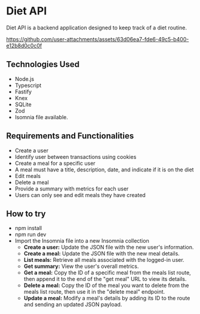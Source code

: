 # Diet API
Diet API is a backend application designed to keep track of a diet routine.



https://github.com/user-attachments/assets/63d06ea7-fde6-49c5-b400-e12b8d0c0c0f



## Technologies Used
- Node.js
- Typescript
- Fastify
- Knex
- SQLite
- Zod
- Isomnia file available.

## Requirements and Functionalities
- Create a user
- Identify user between transactions using cookies
- Create a meal for a specific user
- A meal must have a title, description, date, and indicate if it is on the diet
- Edit meals
- Delete a meal
- Provide a summary with metrics for each user
- Users can only see and edit meals they have created

## How to try
- npm install
- npm run dev
- Import the Insomnia file into a new Insomnia collection
  - **Create a user:** Update the JSON file with the new user's information.
  - **Create a meal:** Update the JSON file with the new meal details.
  - **List meals:** Retrieve all meals associated with the logged-in user.
  - **Get summary:** View the user's overall metrics.
  - **Get a meal:** Copy the ID of a specific meal from the meals list route, then append it to the end of the "get meal" URL to view its details.
  - **Delete a meal:** Copy the ID of the meal you want to delete from the meals list route, then use it in the "delete meal" endpoint.
  - **Update a meal:** Modify a meal's details by adding its ID to the route and sending an updated JSON payload.

